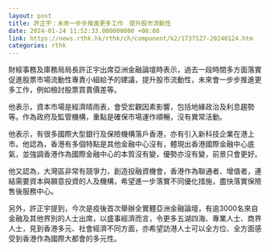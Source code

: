 ```yaml
---
layout: post
title: 許正宇：未來一步步推進更多工作　提升股市流動性
date: 2024-01-24 11:52:33.000000000 +08:00
link: https://news.rthk.hk/rthk/ch/component/k2/1737527-20240124.htm
categories: rthk
---
```


財經事務及庫務局局長許正宇出席亞洲金融論壇時表示，過去一段時間多方面落實促進股票市場流動性專責小組給予的建議，提升股市流動性，未來會一步步推進更多工作，例如檢討股票買賣價差等。

他表示，資本市場是經濟晴雨表，會受宏觀因素影響，包括地緣政治及利息趨勢等。作為政府及監管機構，重點是確保市場運作順暢，沒有異常活動。

他表示，有很多國際大型銀行及保險機構落戶香港，亦有引入新科技企業在港上市。他認為，香港有多個特點是其他金融中心沒有，體現出香港國際金融中心底氣，並強調香港作為國際金融中心的本質沒有變，優勢亦沒有變，前景只會更好。

他又認為，大灣區非常有競爭力，創造投融資機會，香港作為聯通者、增值者，連結需要資本與願意投資的人及機構，希望進一步落實不同優化措施，盡快落實保險售後服務中心。

另外，許正宇提到，今次是疫後首次舉辦全實體亞洲金融論壇，有逾3000名來自金融及其他界別的人士出席，以盛事經濟而言，令更多五湖四海、專業人士、商界人士，見到香港多元、社會經濟不同方面，亦希望訪港人士可以全方位、全方面感受到香港作為國際大都會的多元性。
